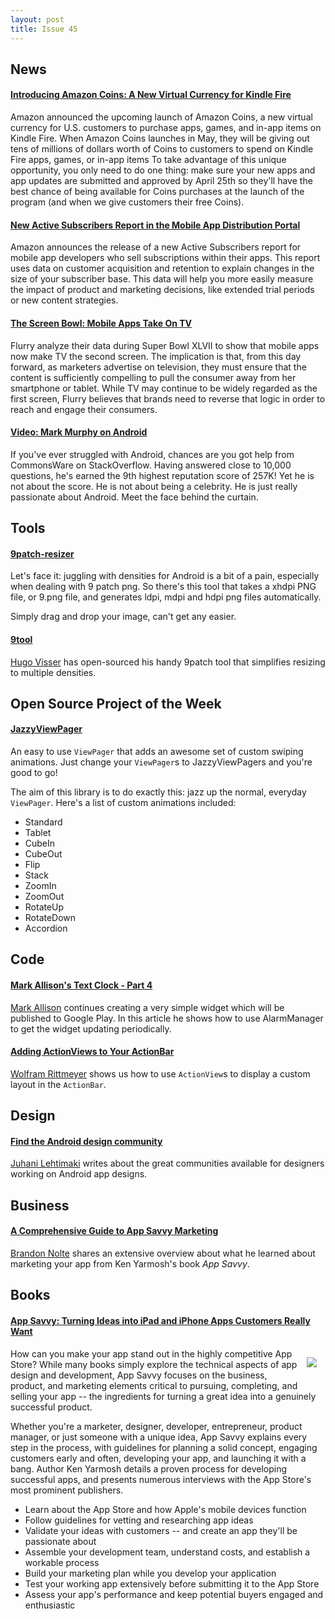 ```yaml
---
layout: post
title: Issue 45
---
```

## News

#### [Introducing Amazon Coins: A New Virtual Currency for Kindle Fire](http://www.amazonappstoredev.com/2013/02/introducing-amazon-coins.html)
Amazon announced the upcoming launch of Amazon Coins, a new virtual currency for U.S. customers to purchase apps, games, and in-app items on Kindle Fire. When Amazon Coins launches in May, they will be giving out tens of millions of dollars worth of Coins to customers to spend on Kindle Fire apps, games, or in-app items
To take advantage of this unique opportunity, you only need to do one thing: make sure your new apps and app updates are submitted and approved by April 25th so they'll have the best chance of being available for Coins purchases at the launch of the program (and when we give customers their free Coins). 

#### [New Active Subscribers Report in the Mobile App Distribution Portal](http://www.amazonappstoredev.com/2013/02/new-subscriber-reports-in-the-mobile-app-distribution-portal.html)
Amazon announces the release of a new Active Subscribers report for mobile app developers who sell subscriptions within their apps. This report uses data on customer acquisition and retention to explain changes in the size of your subscriber base. This data will help you more easily measure the impact of product and marketing decisions, like extended trial periods or new content strategies.

#### [The Screen Bowl: Mobile Apps Take On TV](http://blog.flurry.com/blogflurrycom/bid/93898/The-Screen-Bowl-Mobile-Apps-Take-On-TV)
Flurry analyze their data during Super Bowl XLVII to show that mobile apps now make TV the second screen. The implication is that, from this day forward, as marketers advertise on television, they must ensure that the content is sufficiently compelling to pull the consumer away from her smartphone or tablet. While TV may continue to be widely regarded as the first screen, Flurry believes that brands need to reverse that logic in order to reach and engage their consumers.

#### [Video: Mark Murphy on Android](http://marakana.com/s/post/1385/mark_murphy_on_android_video)
If you've ever struggled with Android, chances are you got help from CommonsWare on StackOverflow. Having answered close to 10,000 questions, he's earned the 9th highest reputation score of 257K! Yet he is not about the score. He is not about being a celebrity. He is just really passionate about Android. Meet the face behind the curtain.

## Tools

#### [9patch-resizer](http://code.google.com/p/9patch-resizer/)
Let's face it: juggling with densities for Android is a bit of a pain, especially when dealing with 9 patch png. So there's this tool that takes a xhdpi PNG file, or 9.png file, and generates ldpi, mdpi and hdpi png files automatically.

Simply drag and drop your image, can't get any easier.

#### [9tool](https://plus.google.com/u/0/102164807080986038267/posts/BVCyru4CLjr)
[Hugo Visser](https://plus.google.com/u/0/102164807080986038267) has open-sourced his handy 9patch tool that simplifies resizing to multiple densities.

## Open Source Project of the Week

#### [JazzyViewPager](https://github.com/jfeinstein10/JazzyViewPager)
An easy to use `ViewPager` that adds an awesome set of custom swiping animations. Just change your `ViewPager`s to JazzyViewPagers and you're good to go!

The aim of this library is to do exactly this: jazz up the normal, everyday `ViewPager`. Here's a list of custom animations included:

* Standard
* Tablet
* CubeIn
* CubeOut
* Flip
* Stack
* ZoomIn
* ZoomOut
* RotateUp
* RotateDown
* Accordion

## Code

#### [Mark Allison's Text Clock - Part 4](http://blog.stylingandroid.com/archives/1531)
[Mark Allison](https://plus.google.com/101161883485148457960) continues creating a very simple widget which will be published to Google Play. In this article he shows how to use AlarmManager to get the widget updating periodically.

#### [Adding ActionViews to Your ActionBar](http://www.grokkingandroid.com/adding-actionviews-to-your-actionbar)
[Wolfram Rittmeyer](https://plus.google.com/101948439228765005787) shows us how to use `ActionView`s to display a custom layout in the `ActionBar`.

## Design

#### [Find the Android design community](http://www.androiduipatterns.com/2013/01/find-android-design-community.html)
[Juhani Lehtimaki](https://plus.google.com/102272971619910906878) writes about the great communities available for designers working on Android app designs.

## Business

#### [A Comprehensive Guide to App Savvy Marketing](http://www.diydroid.com/2013/01/28/a-comprehensive-guide-to-app-savvy-marketing/)
[Brandon Nolte](https://plus.google.com/117325078274548669984) shares an extensive overview about what he learned about marketing your app from Ken Yarmosh's book *App Savvy*.

## Books

#### [App Savvy: Turning Ideas into iPad and iPhone Apps Customers Really Want](http://amzn.to/UXTNp2)
<img src="http://akamaicovers.oreilly.com/images/0636920010012/cat.gif" style="float: right; margin: 1em;" /> 
How can you make your app stand out in the highly competitive App Store? While many books simply explore the technical aspects of app design and development, App Savvy focuses on the business, product, and marketing elements critical to pursuing, completing, and selling your app -- the ingredients for turning a great idea into a genuinely successful product. 

Whether you're a marketer, designer, developer, entrepreneur, product manager, or just someone with a unique idea, App Savvy explains every step in the process, with guidelines for planning a solid concept, engaging customers early and often, developing your app, and launching it with a bang. Author Ken Yarmosh details a proven process for developing successful apps, and presents numerous interviews with the App Store's most prominent publishers. 

* Learn about the App Store and how Apple's mobile devices function
* Follow guidelines for vetting and researching app ideas
* Validate your ideas with customers -- and create an app they'll be passionate about
* Assemble your development team, understand costs, and establish a workable process
* Build your marketing plan while you develop your application
* Test your working app extensively before submitting it to the App Store
* Assess your app's performance and keep potential buyers engaged and enthusiastic


